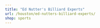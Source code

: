 ```yaml
---
title: "Ed Nutter's Billiard Experts"
url: /houston/ed-nutters-billiard-experts/
shop: sports
---
```

